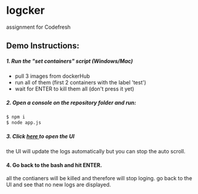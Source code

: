 # logcker
assignment for Codefresh 

## Demo Instructions:
##### 1. Run the "set containers" script (Windows/Mac)
- pull 3 images from dockerHub
- run all of them (first 2 containers with the label 'test')
- wait for ENTER to kill them all (don't press it yet)
##### 2. Open a console on the repository folder and run:

```sh
$ npm i
$ node app.js
```
##### 3. Click [ here ](http://localhost:3000/) to open the UI
the UI will update the logs automatically but you can stop the auto scroll.
#### 4. Go back to the bash and hit ENTER.
all the contianers will be killed and therefore will stop loging.
go back to the UI and see that no new logs are displayed.
